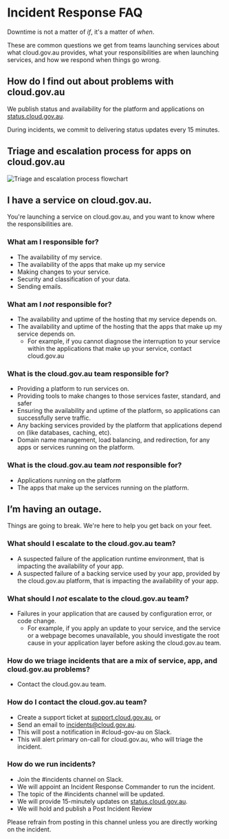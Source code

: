 # Incident Response FAQ

Downtime is not a matter of _if_, it's a matter of _when_.

These are common questions we get from teams launching services about what cloud.gov.au provides, what your responsibilities are when launching services, and how we respond when things go wrong.

## How do I find out about problems with cloud.gov.au

We publish status and availability for the platform and applications on [status.cloud.gov.au](http://status.cloud.gov.au).

During incidents, we commit to delivering status updates every 15 minutes.

## Triage and escalation process for apps on cloud.gov.au

![Triage and escalation process flowchart](/support/triage_and_escalation_process.png)

## I have a service on cloud.gov.au.

You're launching a service on cloud.gov.au, and you want to know where the responsibilities are.

### What am I responsible for?

* The availability of my service.
* The availability of the apps that make up my service
* Making changes to your service.
* Security and classification of your data.
* Sending emails.

### What am I _not_ responsible for?

* The availability and uptime of the hosting that my service depends on.
* The availability and uptime of the hosting that the apps that make up my service depends on.
  * For example, if you cannot diagnose the interruption to your service within the applications that make up your service, contact cloud.gov.au

### What is the cloud.gov.au team responsible for?

* Providing a platform to run services on.
* Providing tools to make changes to those services faster, standard, and safer
* Ensuring the availability and uptime of the platform, so applications can successfully serve traffic.
* Any backing services provided by the platform that applications depend on (like databases, caching, etc).
* Domain name management, load balancing, and redirection, for any apps or services running on the platform.

### What is the cloud.gov.au team _not_ responsible for?

* Applications running on the platform
* The apps that make up the services running on the platform.

## I’m having an outage.

Things are going to break. We're here to help you get back on your feet.

### What should I escalate to the cloud.gov.au team?

* A suspected failure of the application runtime environment, that is impacting the availability of your app.
* A suspected failure of a backing service used by your app, provided by the cloud.gov.au platform, that is impacting the availability of your app.

### What should I _not_ escalate to the cloud.gov.au team?

* Failures in your application that are caused by configuration error, or code change.
  * For example, if you apply an update to your service, and the service or a webpage becomes unavailable, you should investigate the root cause in your application layer before asking the cloud.gov.au team. 

### How do we triage incidents that are a mix of service, app, and cloud.gov.au problems?

* Contact the cloud.gov.au team.

### How do I contact the cloud.gov.au team?

* Create a support ticket at [support.cloud.gov.au](http://support.cloud.gov.au/), or
* Send an email to [incidents@cloud.gov.au](mailto:incidents@cloud.gov.au).
* This will post a notification in #cloud-gov-au on Slack.
* This will alert primary on-call for cloud.gov.au, who will triage the incident.

### How do we run incidents?

* Join the #incidents channel on Slack.
* We will appoint an Incident Response Commander to run the incident.
* The topic of the #incidents channel will be updated.
* We will provide 15-minutely updates on [status.cloud.gov.au](http://status.cloud.gov.au/).
* We will hold and publish a Post Incident Review

Please refrain from posting in this channel unless you are directly working on the incident.
